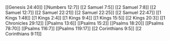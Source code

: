 [[Genesis 24:40]]
[[Numbers 12:7]]
[[2 Samuel 7:5]]
[[2 Samuel 7:8]]
[[2 Samuel 12:7]]
[[2 Samuel 22:21]]
[[2 Samuel 22:25]]
[[2 Samuel 22:47]]
[[1 Kings 1:48]]
[[1 Kings 2:4]]
[[1 Kings 9:4]]
[[1 Kings 15:5]]
[[2 Kings 20:3]]
[[1 Chronicles 29:12]]
[[Psalms 13:6]]
[[Psalms 15:2]]
[[Psalms 18:20]]
[[Psalms 78:70]]
[[Psalms 116:7]]
[[Psalms 119:17]]
[[2 Corinthians 9:5]]
[[2 Corinthians 9:11]]
